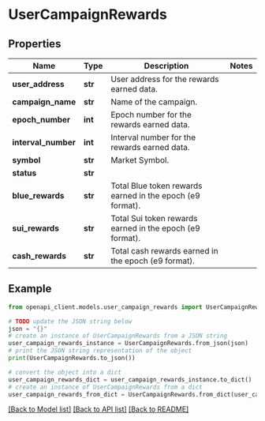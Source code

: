 # UserCampaignRewards


## Properties

Name | Type | Description | Notes
------------ | ------------- | ------------- | -------------
**user_address** | **str** | User address for the rewards earned data. | 
**campaign_name** | **str** | Name of the campaign. | 
**epoch_number** | **int** | Epoch number for the rewards earned data. | 
**interval_number** | **int** | Interval number for the rewards earned data. | 
**symbol** | **str** | Market Symbol. | 
**status** | **str** |  | 
**blue_rewards** | **str** | Total Blue token rewards earned in the epoch (e9 format). | 
**sui_rewards** | **str** | Total Sui token rewards earned in the epoch (e9 format). | 
**cash_rewards** | **str** | Total cash rewards earned in the epoch (e9 format). | 

## Example

```python
from openapi_client.models.user_campaign_rewards import UserCampaignRewards

# TODO update the JSON string below
json = "{}"
# create an instance of UserCampaignRewards from a JSON string
user_campaign_rewards_instance = UserCampaignRewards.from_json(json)
# print the JSON string representation of the object
print(UserCampaignRewards.to_json())

# convert the object into a dict
user_campaign_rewards_dict = user_campaign_rewards_instance.to_dict()
# create an instance of UserCampaignRewards from a dict
user_campaign_rewards_from_dict = UserCampaignRewards.from_dict(user_campaign_rewards_dict)
```
[[Back to Model list]](../README.md#documentation-for-models) [[Back to API list]](../README.md#documentation-for-api-endpoints) [[Back to README]](../README.md)


